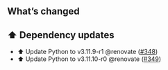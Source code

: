 ## What’s changed

## ⬆️ Dependency updates

- ⬆️ Update Python to v3.11.9-r1 @renovate ([#348](https://github.com/hassio-addons/addon-appdaemon/pull/348))
- ⬆️ Update Python to v3.11.10-r0 @renovate ([#349](https://github.com/hassio-addons/addon-appdaemon/pull/349))
